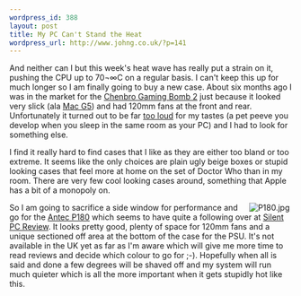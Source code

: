```yaml
---
wordpress_id: 388
layout: post
title: My PC Can't Stand the Heat
wordpress_url: http://www.johng.co.uk/?p=141
---
```

And neither can I but this week's heat wave has really put a strain on it, pushing the CPU up to 70¬∞C on a regular basis. I can't keep this up for much longer so I am finally going to buy a new case. About six months ago I was in the market for the <a href="http://www.chenbro.com.tw/GPC_promote/GamingBombII.php">Chenbro Gaming Bomb 2</a> just because it looked very slick (ala <a href="http://www.apple.com/powermac/">Mac G5</a>) and had 120mm fans at the front and rear. Unfortunately it turned out to be far <a href="http://www.anandtech.com/casecooling/showdoc.aspx?i=2298&amp;p=11">too loud</a> for my tastes (a pet peeve you develop when you sleep in the same room as your PC) and I had to look for something else.

I find it really hard to find cases that I like as they are either too bland or too extreme. It seems like the only choices are plain ugly beige boxes or stupid looking cases that feel more at home on the set of Doctor Who than in my room. There are very few cool looking cases around, something that Apple has a bit of a monopoly on.

<img vspace="0" hspace="5"  border="0" align="right" src="http://www.johng.co.uk/wp-content/images/P180.jpg" alt="P180.jpg" title="P180" />

So I am going to sacrifice a side window for performance and go for the <a href="http://www.antec.com/us/productDetails.php?ProdID=81800">Antec P180</a> which seems to have quite a following over at <a href="http://www.silentpcreview.com/">Silent PC Review</a>. It looks pretty good, plenty of space for 120mm fans and a unique sectioned off area at the bottom of the case for the PSU. It's not available in the UK yet as far as I'm aware which will give me more time to read reviews and decide which colour to go for ;-). Hopefully when all is said and done a few degrees will be shaved off and my system will run much quieter which is all the more important when it gets stupidly hot like this.
